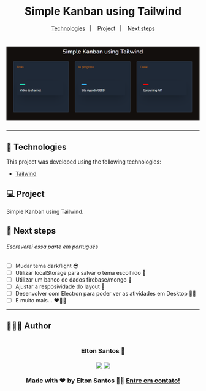 <h1 align="center">
  Simple Kanban using Tailwind
</h1>

<p align="center">
  <a href="#-technologies">Technologies</a>&nbsp;&nbsp;&nbsp;|&nbsp;&nbsp;&nbsp;
  <a href="#-project">Project</a>&nbsp;&nbsp;&nbsp;|&nbsp;&nbsp;&nbsp;
  <a href="#-next-steps">Next steps</a>
</p>

<h1 align="center">
  <img alt="Simple Kanban using Tailwind" title="Simple Kanban using Tailwind" src="simple-kanban.png" />
</h1>

---

## 🧪 Technologies

This project was developed using the following technologies:

- [Tailwind](https://tailwindcss.com/)

## 💻 Project

Simple Kanban using Tailwind.

## 🐾 Next steps

###### Escreverei essa parte em português

- [ ] Mudar tema dark/light 😎
- [ ] Utilizar localStorage para salvar o tema escolhido 🎲
- [ ] Utilizar um banco de dados firebase/mongo 📅
- [ ] Ajustar a resposividade do layout 🥰
- [ ] Desenvolver com Electron para poder ver as atividades em Desktop 🐱‍💻
- [ ] E muito mais... ❤💪🏼

---

## 👨🏻‍💻 Author

<h3 align="center">
  <img style="border-radius: 50%" src="https://avatars3.githubusercontent.com/u/1292594?s=460&u=0b1bfb0fc81256c59dc33f31ce344231bd5a5286&v=4" width="100px;" alt=""/>
  <br/>
  <strong>Elton Santos</strong> 🚀
  <br/>
  <br/>

 <a href="https://www.linkedin.com/in/eltonmelosantos" alt="LinkedIn" target="blank">
    <img src="https://img.shields.io/badge/-LinkedIn-blue?style=flat-square&logo=Linkedin&logoColor=white" />
  </a>

  <a href="mailto:elton.melo.santos@gmail.com?subject=Olá%20Elton" alt="Email" target="blank">
    <img src="https://img.shields.io/badge/-Gmail-c14438?style=flat-square&logo=Gmail&logoColor=white&link=mailto:elton.melo.santos@gmail.com" />
  </a>

<br/>

Made with ❤️ by Elton Santos 👋🏽 [Entre em contato!](https://www.linkedin.com/in/eltonmelosantos/)

</h3>